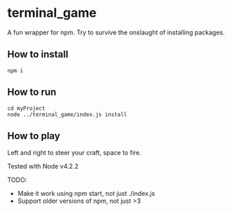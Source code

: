 # terminal_game
A fun wrapper for npm. Try to survive the onslaught of installing packages. 

## How to install
```
npm i
```
## How to run
```
cd myProject
node ../terminal_game/index.js install
```
## How to play
Left and right to steer your craft, space to fire.

Tested with Node v4.2.2

TODO:
- Make it work using npm start, not just ./index.js
- Support older versions of npm, not just >3
